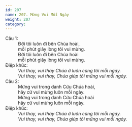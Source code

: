 ```yaml
---
id: 207
name: 207. Mừng Vui Mỗi Ngày
weight: 207
category: 
---
```

<dl><dt>Câu 1:</dt><dd data-verse="1">Đời tôi luôn đi bên Chúa hoài, <br/>mỗi phút giây lòng tôi vui mừng. <br/>Đời tôi luôn đi bên Chúa hoài <br/>mỗi phút giây lòng tôi vui mừng. </dd><dt>Điệp khúc:</dt><dd data-chorus="1"><em>Vui thay, vui thay Chúa ở luôn cùng tôi mỗi ngày. <br/>Vui thay, vui thay, Chúa giúp tôi mừng vui mỗi ngày. </em></dd><dt>Câu 2:</dt><dd data-verse="2">Mừng vui trong danh Cứu Chúa hoài, <br/>hãy cứ vui mừng luôn mỗi ngày. <br/>Mừng vui trong danh Cứu Chúa hoài <br/>hãy cứ vui mừng luôn mỗi ngày. </dd><dt>Điệp khúc:</dt><dd data-chorus="1"><em>Vui thay, vui thay Chúa ở luôn cùng tôi mỗi ngày. <br/>Vui thay, vui thay, Chúa giúp tôi mừng vui mỗi ngày. </em></dd></dl>
